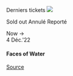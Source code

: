 [](https://www.bozar.be/fr/calendrier/faces-water)

Derniers tickets ![](https://www.bozar.be/sites/default/files/styles/small_card_landscape/public/efficy/images/2855156_2022_biella-exhibition_schubert_sony8574_web2.jpg?h=d627821a&itok=g7CU4vfh) 

Sold out Annulé Reporté

Now →  
4 Déc.'22

#### Faces of Water

[Source](https://www.bozar.be/fr/search?contentType=event&searchQuery=chang)